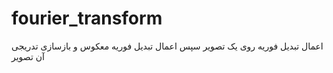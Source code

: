 # fourier_transform
اعمال تبدیل فوریه روی یک تصویر سپس اعمال تبدیل فوریه معکوس و بازسازی تدریجی آن تصویر  
